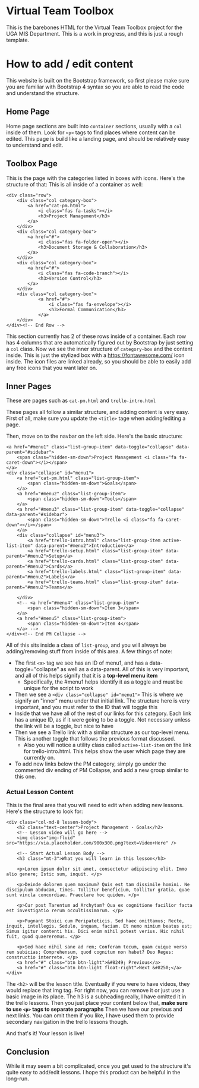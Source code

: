 # Virtual Team Toolbox
This is the barebones HTML for the Virtual Team Toolbox project for the UGA MIS Department. This is a work in progress, and this is just a rough template.

# How to add / edit content
This website is built on the Bootstrap framework, so first please make sure you are familiar with Bootstrap 4 syntax so you are able to read the code and understand the structure.

## Home Page
Home page sections are built into `container` sections, usually with a `col` inside of them. Look for `<p>` tags to find places where content can be edited. This page is build like a landing page, and should be relatively easy to understand and edit.

## Toolbox Page
This is the page with the categories listed in boxes with icons. Here's the structure of that:
This is all inside of a container as well:
```
<div class="row">
    <div class="col category-box">
        <a href="cat-pm.html">
            <i class="fas fa-tasks"></i>
            <h3>Project Management</h3>
        </a>
    </div>
    <div class="col category-box">
        <a href="#">
            <i class="fas fa-folder-open"></i>
            <h3>Document Storage & Collaboration</h3>
        </a>
    </div>
    <div class="col category-box">
        <a href="#">
            <i class="fas fa-code-branch"></i>
            <h3>Version Control</h3>
        </a>
    </div>
    <div class="col category-box">
            <a href="#">
                <i class="fas fa-envelope"></i>
                <h3>Formal Communication</h3>
            </a>
    </div>
</div><!-- End Row -->
```                
This section currently has 2 of these rows inside of a container. Each row has 4 columns that are automatically figured out by Bootstrap by just setting a `col` class. Now we see the inner structure of `category-box` and the content inside. This is just the stylized box with a https://fontawesome.com/ icon inside. The icon files are linked already, so you should be able to easily add any free icons that you want later on.

## Inner Pages
These are pages such as `cat-pm.html` and `trello-intro.html`

These pages all follow a similar structure, and adding content is very easy. First of all, make sure you update the `<title>` tage when adding/editing a page.

Then,  move on to the navbar on the left side. Here's the basic structure:
```
<a href="#menu1" class="list-group-item" data-toggle="collapse" data-parent="#sidebar">
    <span class="hidden-sm-down">Project Management <i class="fa fa-caret-down"></i></span> 
</a>
<div class="collapse" id="menu1">
    <a href="cat-pm.html" class="list-group-item">
        <span class="hidden-sm-down">Goals</span> 
    </a>
    <a href="#menu2" class="list-group-item">
        <span class="hidden-sm-down">Tools</span> 
    </a>
    <a href="#menu3" class="list-group-item" data-toggle="collapse" data-parent="#sidebar">
        <span class="hidden-sm-down">Trello <i class="fa fa-caret-down"></i></span> 
    </a>
    <div class="collapse" id="menu3">
        <a href="trello-intro.html" class="list-group-item active-list-item" data-parent="#menu2">Introduction</a>
        <a href="trello-setup.html" class="list-group-item" data-parent="#menu2">Setup</a>
        <a href="trello-cards.html" class="list-group-item" data-parent="#menu2">Cards</a>
        <a href="trello-labels.html" class="list-group-item" data-parent="#menu2">Labels</a>
        <a href="trello-teams.html" class="list-group-item" data-parent="#menu2">Teams</a>

    </div>
    <!-- <a href="#menu4" class="list-group-item">
        <span class="hidden-sm-down">Item 3</span> 
    </a>
    <a href="#menu5" class="list-group-item">
        <span class="hidden-sm-down">Item 4</span> 
    </a> -->
</div><!-- End PM Collapse -->
```                            

All of this sits inside a class of `list-group`, and you will always be adding/removing stuff from inside of this area. A few things of note:
- The first `<a>` tag we see has an ID of menu1, and has a data-toggle="collapse" as well as a data-parent. All of this is very important, and all of this helps signify that it is a **top-level menu item**
    - Specifically, the #menu1 helps identify it as a toggle and must be unique for the script to work
- Then we see a `<div class="collapse" id="menu1">` This is where we signify an "inner" menu under that initial link. The structure here is very important, and you must refer to the ID that will toggle this
- Inside that we have all of the rest of our links for this category. Each link has a unique ID, as if it were going to be a toggle. Not necessary unless the link will be a toggle, but nice to have
- Then we see a Trello link with a similar structure as our top-level menu. This is another toggle that follows the previous format discussed.
    - Also you will notice a utility class called `active-list-item` on the link for trello-intro.html. This helps show the user which page they are currently on.
- To add new links below the PM category, simply go under the commented div ending of PM Collapse, and add a new group similar to this one.


### Actual Lesson Content
This is the final area that you will need to edit when adding new lessons. Here's the structure to look for:
```
<div class="col-md-8 lesson-body">
    <h2 class="text-center">Project Management - Goals</h2>
    <!-- Lesson video will go here -->
    <img class="img-fluid" src="https://via.placeholder.com/900x300.png?text=Video+Here" />

    <!-- Start Actual Lesson Body -->
    <h3 class="mt-3">What you will learn in this lesson</h3>

    <p>Lorem ipsum dolor sit amet, consectetur adipiscing elit. Immo alio genere; Istic sum, inquit. </p>

    <p>Deinde dolorem quem maximum? Quis est tam dissimile homini. Ne discipulum abducam, times. Tollitur beneficium, tollitur gratia, quae sunt vincla concordiae. Praeclare hoc quidem. </p>

    <p>Cur post Tarentum ad Archytam? Qua ex cognitione facilior facta est investigatio rerum occultissimarum. </p>

    <p>Pugnant Stoici cum Peripateticis. Sed haec omittamus; Recte, inquit, intellegis. Sedulo, inquam, faciam. Et nemo nimium beatus est; Simus igitur contenti his. Dici enim nihil potest verius. Hic nihil fuit, quod quaereremus. </p>

    <p>Sed haec nihil sane ad rem; Conferam tecum, quam cuique verso rem subicias; Comprehensum, quod cognitum non habet? Duo Reges: constructio interrete. </p>
    <a href="#" class="btn btn-light">&#8249; Previous</a>
    <a href="#" class="btn btn-light float-right">Next &#8250;</a>
</div>
```

The `<h2>` will be the lesson title. Eventually if you were to have videos, they would replace that img tag. For right now, you can remove it or just use a basic image in its place.
The h3 is a subheading really, I have omitted it in the trello lessons.
Then you just place your content below that, **make sure to use `<p>` tags to separate paragraphs**
Then we have our previous and next links. You can omit them if you like, I have used them to provide secondary navigation in the trello lessons though.

And that's it! Your lesson is live!


## Conclusion
While it may seem a bit complicated, once you get used to the structure it's quite easy to add/edit lessons. I hope this product can be helpful in the long-run.

